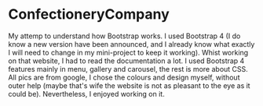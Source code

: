 # ConfectioneryCompany
My attemp to understand how Bootstrap works. I used Bootstrap 4 (I do know a new version have been announced, and I already know what exactly I will need to change in my mini-project to keep it working).
Whist working on that website, I had to read the documentation a lot. I used Bootstrap 4 features mainly in menu, gallery and carousel, the rest is more about CSS.
All pics are from google, I chose the colours and design myself, without outer help (maybe that's wife the website is not as pleasant to the eye as it could be).
Nevertheless, I enjoyed working on it.
